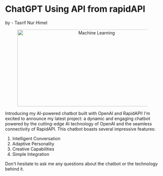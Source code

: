 # ChatGPT Using API from rapidAPI
by - Tasrif Nur Himel

<figure style="text-align: center;">
  <img src="https://pbs.twimg.com/media/GDU_J9RW8AAqAdQ?format=jpg&name=small" alt="Machine Learning" width="500" height="250">
</figure>
Introducing my AI-powered chatbot built with OpenAI and RapidAPI!
I'm excited to announce my latest project: a dynamic and engaging chatbot powered by the cutting-edge AI technology of OpenAI and the seamless connectivity of RapidAPI. 
This chatbot boasts several impressive features:

1. Intelligent Conversation
2. Adaptive Personality
3. Creative Capabilities
4. Simple Integration

Don't hesitate to ask me any questions about the chatbot or the technology behind it.